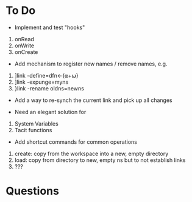 # To Do

* Implement and test "hooks"
 1. onRead
 1. onWrite
 1. onCreate

* Add mechanism to register new names / remove names, e.g.
 1. ]link -define=dfn←{⍺+⍵}
 1. ]link -expunge=myns
 1. }link -rename oldns=newns

* Add a way to re-synch the current link and pick up all changes

* Need an elegant solution for
 1. System Variables
 1. Tacit functions

* Add shortcut commands for common operations

 1. create: copy from the workspace into a new, empty directory
 1. load: copy from directory to new, empty ns but to not establish links
 1. ???

# Questions

